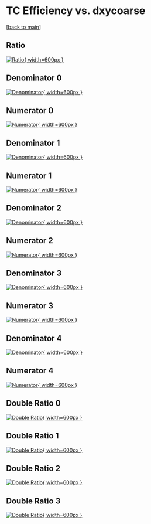 # TC Efficiency vs. dxycoarse

[[back to main](./)]



## Ratio

[![Ratio](../mtv/var/TC_xtr_321_-1_eff_dxycoarse.png){ width=600px }](../mtv/var/TC_xtr_321_-1_eff_dxycoarse.pdf)

## Denominator 0

[![Denominator](../mtv/den/TC_xtr_321_-1_eff_dxycoarse_den0.png){ width=600px }](../mtv/den/TC_xtr_321_-1_eff_dxycoarse_den0.pdf)

## Numerator 0

[![Numerator](../mtv/num/TC_xtr_321_-1_eff_dxycoarse_num0.png){ width=600px }](../mtv/num/TC_xtr_321_-1_eff_dxycoarse_num0.pdf)

## Denominator 1

[![Denominator](../mtv/den/TC_xtr_321_-1_eff_dxycoarse_den1.png){ width=600px }](../mtv/den/TC_xtr_321_-1_eff_dxycoarse_den1.pdf)

## Numerator 1

[![Numerator](../mtv/num/TC_xtr_321_-1_eff_dxycoarse_num1.png){ width=600px }](../mtv/num/TC_xtr_321_-1_eff_dxycoarse_num1.pdf)

## Denominator 2

[![Denominator](../mtv/den/TC_xtr_321_-1_eff_dxycoarse_den2.png){ width=600px }](../mtv/den/TC_xtr_321_-1_eff_dxycoarse_den2.pdf)

## Numerator 2

[![Numerator](../mtv/num/TC_xtr_321_-1_eff_dxycoarse_num2.png){ width=600px }](../mtv/num/TC_xtr_321_-1_eff_dxycoarse_num2.pdf)

## Denominator 3

[![Denominator](../mtv/den/TC_xtr_321_-1_eff_dxycoarse_den3.png){ width=600px }](../mtv/den/TC_xtr_321_-1_eff_dxycoarse_den3.pdf)

## Numerator 3

[![Numerator](../mtv/num/TC_xtr_321_-1_eff_dxycoarse_num3.png){ width=600px }](../mtv/num/TC_xtr_321_-1_eff_dxycoarse_num3.pdf)

## Denominator 4

[![Denominator](../mtv/den/TC_xtr_321_-1_eff_dxycoarse_den4.png){ width=600px }](../mtv/den/TC_xtr_321_-1_eff_dxycoarse_den4.pdf)

## Numerator 4

[![Numerator](../mtv/num/TC_xtr_321_-1_eff_dxycoarse_num4.png){ width=600px }](../mtv/num/TC_xtr_321_-1_eff_dxycoarse_num4.pdf)

## Double Ratio 0

[![Double Ratio](../mtv/ratio/TC_xtr_321_-1_eff_dxycoarse_ratio0.png){ width=600px }](../mtv/ratio/TC_xtr_321_-1_eff_dxycoarse_ratio0.pdf)

## Double Ratio 1

[![Double Ratio](../mtv/ratio/TC_xtr_321_-1_eff_dxycoarse_ratio1.png){ width=600px }](../mtv/ratio/TC_xtr_321_-1_eff_dxycoarse_ratio1.pdf)

## Double Ratio 2

[![Double Ratio](../mtv/ratio/TC_xtr_321_-1_eff_dxycoarse_ratio2.png){ width=600px }](../mtv/ratio/TC_xtr_321_-1_eff_dxycoarse_ratio2.pdf)

## Double Ratio 3

[![Double Ratio](../mtv/ratio/TC_xtr_321_-1_eff_dxycoarse_ratio3.png){ width=600px }](../mtv/ratio/TC_xtr_321_-1_eff_dxycoarse_ratio3.pdf)

